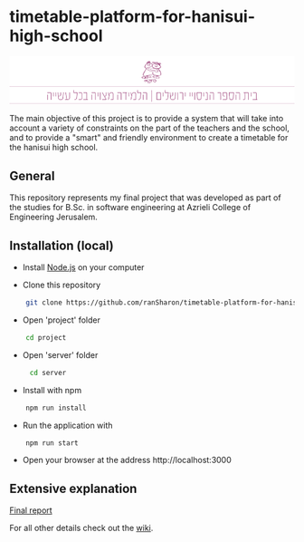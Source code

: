 # timetable-platform-for-hanisui-high-school

![project logo](https://github.com/ranSharon/timetable-platform-for-hanisui-high-school/blob/master/home%20pageA.png)
 
The main objective of this project is to provide a system that will take into account a variety of constraints on the part of the teachers and the school, and to provide a "smart" and friendly environment to create a timetable for the hanisui high school.


## General

This repository represents my final project that was developed as part of the studies for
B.Sc. in software engineering at Azrieli College of Engineering Jerusalem.

## Installation (local)

* Install [Node.js](https://nodejs.org/en/) on your computer

 
* Clone this repository
```bash
    git clone https://github.com/ranSharon/timetable-platform-for-hanisui-high-school.git
```
 
* Open 'project' folder
```bash
    cd project  
```
 
* Open 'server' folder
```bash
     cd server  
```
  
 * Install with npm 
```bash
    npm run install  
```

* Run the application with 
```bash
    npm run start
 ``` 
 
* Open your browser at the address http://localhost:3000

 
## Extensive explanation

 [Final report](https://github.com/ranSharon/timetable-platform-for-hanisui-high-school/blob/master/docs/%D7%93%D7%95%D7%97%20%D7%A1%D7%95%D7%A4%D7%99%20-%20%D7%A8%D7%9F%20%D7%A9%D7%A8%D7%95%D7%9F.pdf 
)  

For all other details check out the [wiki]( https://github.com/ranSharon/timetable-platform-for-hanisui-high-school/wiki).
